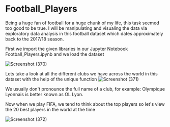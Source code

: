 # Football_Players
Being a huge fan of football for a huge chunk of my life, this task seemed too good to be true. I will be manipulating and visualing the data via exploratory data analysis in this football dataset which dates approximately back to the 2017/18 season. 

First we import the given libraries in our Jupyter Notebook Football_Players.ipynb and we load the dataset


![Screenshot (370)](https://user-images.githubusercontent.com/94113177/202510573-9966a140-a5bd-4060-ad17-99fa5f8554d6.png)


Lets take a look at all the different clubs we have across the world in this dataset with the help of the unique function 
![Screenshot (371)](https://user-images.githubusercontent.com/94113177/202510864-ae0a6c89-9936-422e-b0d3-7aee1ef324e3.png)

We usually don't pronounce the full name of a club, for example: Olympique Lyonnais is better known as OL Lyon.

Now when we play FIFA, we tend to think about the top players so let's view the 20 best players in the world at the time 

![Screenshot (372)](https://user-images.githubusercontent.com/94113177/202511669-9fe4e894-4e9c-42b9-8fc6-6ea664b862b4.png)


